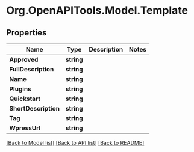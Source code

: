 
# Org.OpenAPITools.Model.Template

## Properties

Name | Type | Description | Notes
------------ | ------------- | ------------- | -------------
**Approved** | **string** |  | 
**FullDescription** | **string** |  | 
**Name** | **string** |  | 
**Plugins** | **string** |  | 
**Quickstart** | **string** |  | 
**ShortDescription** | **string** |  | 
**Tag** | **string** |  | 
**WpressUrl** | **string** |  | 

[[Back to Model list]](../README.md#documentation-for-models)
[[Back to API list]](../README.md#documentation-for-api-endpoints)
[[Back to README]](../README.md)

